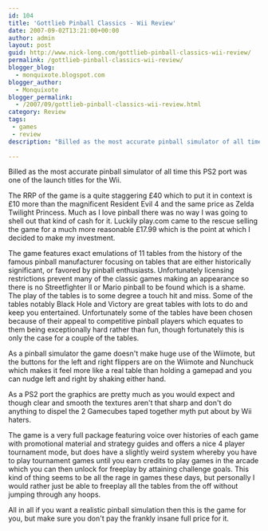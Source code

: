 ```yaml
---
id: 104
title: 'Gottlieb Pinball Classics - Wii Review'
date: 2007-09-02T13:21:00+00:00
author: admin
layout: post
guid: http://www.nick-long.com/gottlieb-pinball-classics-wii-review/
permalink: /gottlieb-pinball-classics-wii-review/
blogger_blog:
  - monquixote.blogspot.com
blogger_author:
  - Monquixote
blogger_permalink:
  - /2007/09/gottlieb-pinball-classics-wii-review.html
category: Review
tags:
 - games
 - review
description: "Billed as the most accurate pinball simulator of all time this PS2 port was one of the launch titles for the Wii."
 
---
```

Billed as the most accurate pinball simulator of all time this PS2 port was one of the launch titles for the Wii. 

The RRP of the game is a quite staggering £40 which to put it in context is £10 more than the magnificent Resident Evil 4 and the same price as Zelda Twilight Princess.
Much as I love pinball there was no way I was going to shell out that kind of cash for it. Luckily play.com came to the rescue selling the game for a much more reasonable £17.99 which is the point at which I decided to make my investment.

The game features exact emulations of 11 tables from the history of the famous pinball manufacturer focusing on tables that are either historically significant, or favored by pinball enthusiasts. Unfortunately licensing restrictions prevent many of the classic games making an appearance so there is no Streetfighter II or Mario pinball to be found which is a shame.<br />The play of the tables is to some degree a touch hit and miss. Some of the tables notably Black Hole and Victory are great tables with lots to do and keep you entertained. Unfortunately some of the tables have been chosen because of their appeal to competitive pinball players which equates to them being exceptionally hard rather than fun, though fortunately this is only the case for a couple of the tables.
</p>

<p>
  As a pinball simulator the game doesn't make huge use of the Wiimote, but the buttons for the left and right flippers are on the Wiimote and Nunchuck which makes it feel more like a real table than holding a gamepad and you can nudge left and right by shaking either hand.
</p>

<p>
  As a PS2 port the graphics are pretty much as you would expect and though clear and smooth the textures aren't that sharp and don't do anything to dispel the 2 Gamecubes taped together myth put about by Wii haters.
</p>

<p>
  The game is a very full package featuring voice over histories of each game with promotional material and strategy guides and offers a nice 4 player tournament mode, but does have a slightly weird system whereby you have to play tournament games until you earn credits to play games in the arcade which you can then unlock for freeplay by attaining challenge goals. This kind of thing seems to be all the rage in games these days, but personally I would rather just be able to freeplay all the tables from the off without jumping through any hoops.
</p>

<p>
  All in all if you want a realistic pinball simulation then this is the game for you, but make sure you don't pay the frankly insane full price for it.</span>
</p>